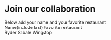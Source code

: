 # Join our collaboration
Below add your name and your favorite restaurant
<br>
Name(include last)  Favorite restaurant<br>
Ryder Sabale Wingstop<br>
